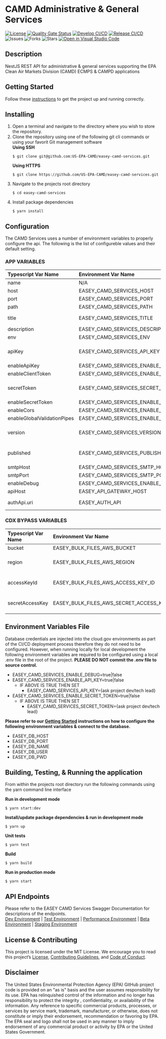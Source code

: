 # CAMD Administrative & General Services

[![License](https://img.shields.io/github/license/US-EPA-CAMD/easey-camd-services)](https://github.com/US-EPA-CAMD/easey-camd-services/blob/develop/LICENSE)
[![Quality Gate Status](https://sonarcloud.io/api/project_badges/measure?project=US-EPA-CAMD_easey-camd-services&metric=alert_status)](https://sonarcloud.io/dashboard?id=US-EPA-CAMD_easey-camd-services)
[![Develop CI/CD](https://github.com/US-EPA-CAMD/easey-camd-services/workflows/Develop%20Branch%20Workflow/badge.svg)](https://github.com/US-EPA-CAMD/easey-camd-services/actions)
[![Release CI/CD](https://github.com/US-EPA-CAMD/easey-camd-services/workflows/Release%20Branch%20Workflow/badge.svg)](https://github.com/US-EPA-CAMD/easey-camd-services/actions)
![Issues](https://img.shields.io/github/issues/US-EPA-CAMD/easey-camd-services)
![Forks](https://img.shields.io/github/forks/US-EPA-CAMD/easey-camd-services)
![Stars](https://img.shields.io/github/stars/US-EPA-CAMD/easey-camd-services)
[![Open in Visual Studio Code](https://open.vscode.dev/badges/open-in-vscode.svg)](https://open.vscode.dev/US-EPA-CAMD/easey-camd-services)

## Description
NestJS REST API for administrative & general services supporting the EPA Clean Air Markets Division (CAMD) ECMPS & CAMPD applications

## Getting Started
Follow these [instructions](https://github.com/US-EPA-CAMD/devops/blob/master/GETTING-STARTED.md) to get the project up and running correctly.

## Installing
1. Open a terminal and navigate to the directory where you wish to store the repository.
2. Clone the repository using one of the following git cli commands or using your favorit Git management software<br>
    **Using SSH**
    ```
    $ git clone git@github.com:US-EPA-CAMD/easey-camd-services.git
    ```
    **Using HTTPS**
    ```
    $ git clone https://github.com/US-EPA-CAMD/easey-camd-services.git
    ```
3. Navigate to the projects root directory
    ```
    $ cd easey-camd-services
    ```
4. Install package dependencies
    ```
    $ yarn install
    ```

## Configuration
The CAMD Services uses a number of environment variables to properly configure the api. The following is the list of configureble values and their default setting.

### APP VARIABLES
| Typescript Var Name | Environment Var Name | Default Value | Comment |
| :------------------ | :------------------- | :------------ | :------ |
| name | N/A | camd-services | Fixed value |
| host | EASEY_CAMD_SERVICES_HOST | localhost | Configurable
| port | EASEY_CAMD_SERVICES_PORT | 8060 | Configurable |
| path | EASEY_CAMD_SERVICES_PATH | camd-services | Configurable |
| title | EASEY_CAMD_SERVICES_TITLE | CAMD Administrative & General Services | Configurable |
| description | EASEY_CAMD_SERVICES_DESCRIPTION | ??? | Configurable |
| env | EASEY_CAMD_SERVICES_ENV | local-dev | Configurable |
| apiKey | EASEY_CAMD_SERVICES_API_KEY | *** | Dynamically set by CI/CD workflow |
| enableApiKey | EASEY_CAMD_SERVICES_ENABLE_API_KEY | false | Configurable |
| enableClientToken | EASEY_CAMD_SERVICES_ENABLE_CLIENT_TOKEN | false | Configurable |
| secretToken | EASEY_CAMD_SERVICES_SECRET_TOKEN | *** | Dynamically set by CI/CD workflow |
| enableSecretToken | EASEY_CAMD_SERVICES_ENABLE_SECRET_TOKEN | false | Configurable |
| enableCors | EASEY_CAMD_SERVICES_ENABLE_CORS | true | Configurable |
| enableGlobalValidationPipes | EASEY_CAMD_SERVICES_ENABLE_GLOBAL_VALIDATION_PIPE | true | Configurable |
| version | EASEY_CAMD_SERVICES_VERSION | v0.0.0 | Dynamically set by CI/CD workflow |
| published | EASEY_CAMD_SERVICES_PUBLISHED | local | Dynamically set by CI/CD workflow |
| smtpHost | EASEY_CAMD_SERVICES_SMTP_HOST | smtp.epa.gov | Configurable |
| smtpPort | EASEY_CAMD_SERVICES_SMTP_PORT | 25 | Configurable |
| enableDebug | EASEY_CAMD_SERVICES_ENABLE_DEBUG | false | Configurable |
| apiHost | EASEY_API_GATEWAY_HOST | api.epa.gov/easey/dev | Configurable |
| authApi.uri | EASEY_AUTH_API | https://api.epa.gov/easey/dev/auth-mgmt | Configurable |

### CDX BYPASS VARIABLES
| Typescript Var Name | Environment Var Name | Default Value | Comment |
| :------------------ | :------------------- | :------------ | :------ |
| bucket | EASEY_BULK_FILES_AWS_BUCKET | None | Configurable |
| region | EASEY_BULK_FILES_AWS_REGION | us-gov-west-1 | Configurable |
| accessKeyId | EASEY_BULK_FILES_AWS_ACCESS_KEY_ID | *** | Dynamically set by CI/CD workflow |
| secretAccessKey | EASEY_BULK_FILES_AWS_SECRET_ACCESS_KEY | *** | Dynamically set by CI/CD workflow |

## Environment Variables File
Database credentials are injected into the cloud.gov environments as part of the CI/CD deployment process therefore they do not need to be configured. However, when running locally for local development the following environment variables are required to be configured using a local .env file in the root of the project. **PLEASE DO NOT commit the .env file to source control.**

- EASEY_CAMD_SERVICES_ENABLE_DEBUG=true|false
- EASEY_CAMD_SERVICES_ENABLE_API_KEY=true|false
  - IF ABOVE IS TRUE THEN SET
    - EASEY_CAMD_SERVICES_API_KEY={ask project dev/tech lead}
- EASEY_CAMD_SERVICES_ENABLE_SECRET_TOKEN=true|false
  - IF ABOVE IS TRUE THEN SET
    - EASEY_CAMD_SERVICES_SECRET_TOKEN={ask project dev/tech lead}

**Please refer to our [Getting Started](https://github.com/US-EPA-CAMD/devops/blob/master/GETTING-STARTED.md) instructions on how to configure the following environment variables & connect to the database.**
- EASEY_DB_HOST
- EASEY_DB_PORT
- EASEY_DB_NAME
- EASEY_DB_USER
- EASEY_DB_PWD

## Building, Testing, & Running the application
From within the projects root directory run the following commands using the yarn command line interface

**Run in development mode**
```
$ yarn start:dev
```

**Install/update package dependencies & run in development mode**
```
$ yarn up
```

**Unit tests**
```
$ yarn test
```

**Build**
```
$ yarn build
```

**Run in production mode**
```
$ yarn start
```

## API Endpoints
Please refer to the EASEY CAMD Services Swagger Documentation for descriptions of the endpoints.<br>
[Dev Environment](https://api.epa.gov/easey/dev/camd-services/swagger/) | [Test Environment](https://api.epa.gov/easey/test/camd-services/swagger/) | [Performance Environment](https://api.epa.gov/easey/perf/camd-services/swagger/) | [Beta Environment](https://api.epa.gov/easey/beta/camd-services/swagger/) | [Staging Environment](https://api.epa.gov/easey/staging/camd-services/swagger/)

## License & Contributing
This project is licensed under the MIT License. We encourage you to read this project’s [License](LICENSE), [Contributing Guidelines](CONTRIBUTING.md), and [Code of Conduct](CODE-OF-CONDUCT.md).

## Disclaimer
The United States Environmental Protection Agency (EPA) GitHub project code is provided on an "as is" basis and the user assumes responsibility for its use. EPA has relinquished control of the information and no longer has responsibility to protect the integrity , confidentiality, or availability of the information. Any reference to specific commercial products, processes, or services by service mark, trademark, manufacturer, or otherwise, does not constitute or imply their endorsement, recommendation or favoring by EPA. The EPA seal and logo shall not be used in any manner to imply endorsement of any commercial product or activity by EPA or the United States Government.
